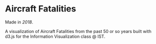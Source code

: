 # Aircraft Fatalities
Made in *2018*.

A visualization of Aircraft Fatalities from the past 50 or so years built with d3.js for the Information Visualization class @ IST.
